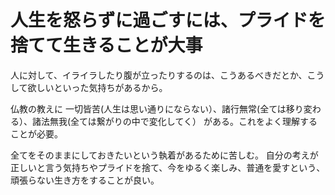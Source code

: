 # 人生を怒らずに過ごすには、プライドを捨てて生きることが大事
人に対して、イライラしたり腹が立ったりするのは、こうあるべきだとか、こうして欲しいといった気持ちがあるから。

仏教の教えに
一切皆苦(人生は思い通りにならない）、諸行無常(全ては移り変わる）、諸法無我(全ては繋がりの中で変化してく）
がある。これをよく理解することが必要。

全てをそのままにしておきたいという執着があるために苦しむ。
自分の考えが正しいと言う気持ちやプライドを捨て、今をゆるく楽しみ、普通を愛すという、頑張らない生き方をすることが良い。